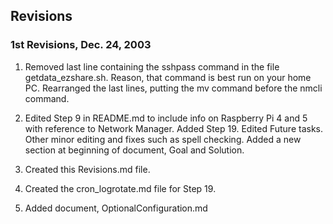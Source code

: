 ## Revisions

### 1st Revisions, Dec. 24, 2003

1. Removed last line containing the sshpass command in the file getdata_ezshare.sh. Reason, that command is best run on your home PC. Rearranged the last lines, putting the mv command before the nmcli command.

2. Edited Step 9 in README.md to include info on Raspberry Pi 4 and 5 with reference to Network Manager. Added Step 19. Edited Future tasks. Other minor editing and fixes such as spell checking. Added a new section at beginning of document, Goal and Solution.

3. Created this Revisions.md file.

4. Created the cron_logrotate.md file for Step 19.

5. Added document, OptionalConfiguration.md

